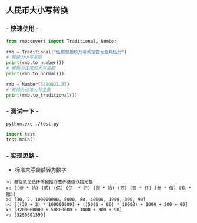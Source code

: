 ## 人民币大小写转换

### - 快速使用 -
```python
from rmbconvert import Traditional, Number

rmb = Traditional("伍佰叁拾玖万零贰拾壹元叁角伍分")
# 转换为小写金额
print(rmb.to_number())  
# 转换为正常的大写金额
print(rmb.to_normal())

rmb = Number(5390021.35)
# 转换为标准大写金额
print(rmb.to_traditional())
```
###  - 测试一下 - 
```commandline
python.exe ./test.py
```
```python
import test
test.main()
```

### - 实现思路 -

- 标准大写金额转为数字
```text
>: 叁拾贰亿伍仟零捌拾万壹仟叁佰玖拾元整
>: [(叁 * 拾) (贰) (亿) (伍  * 仟) (捌 * 拾) (万) (壹 * 仟) (叁 * 佰) (玖 * 拾)]
>: [30, 2, 100000000, 5000, 80, 10000, 1000, 300, 90]
>: [((30 + 2) * 100000000) + ((5000 + 80) * 10000) + 1000 + 300 + 90]
>: [3200000000 + 50800000 + 1000 + 300 + 90]
>: [3250801390]
```
